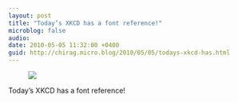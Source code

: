 ```yaml
---
layout: post
title: "Today’s XKCD has a font reference!"
microblog: false
audio: 
date: 2010-05-05 11:32:00 +0400
guid: http://chirag.micro.blog/2010/05/05/todays-xkcd-has.html
---
```

<figure><img src="https://cdtestweb.files.wordpress.com/2010/05/11742-0esazfbp-qxvc2dlu.png"></figure><p>Today’s XKCD has a font reference!</p>
